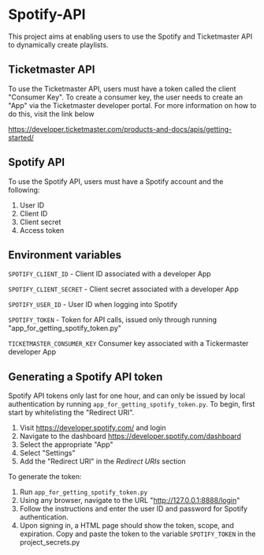 # Spotify-API

This project aims at enabling users to use the Spotify and Ticketmaster API to dynamically create playlists.

## Ticketmaster API

To use the Ticketmaster API, users must have a token called the client "Consumer Key". To create a consumer key, the
user needs to create an "App" via the Ticketmaster developer portal. For more information on how to do this, visit the
link below

https://developer.ticketmaster.com/products-and-docs/apis/getting-started/

## Spotify API

To use the Spotify API, users must have a Spotify account and the following:
1. User ID
2. Client ID
3. Client secret
4. Access token

## Environment variables

`SPOTIFY_CLIENT_ID` - Client ID associated with a developer App

`SPOTIFY_CLIENT_SECRET` - Client secret associated with a developer App

`SPOTIFY_USER_ID` - User ID when logging into Spotify

`SPOTIFY_TOKEN` - Token for API calls, issued only through running "app_for_getting_spotify_token.py"

`TICKETMASTER_CONSUMER_KEY` Consumer key associated with a Tickermaster developer App

## Generating a Spotify API token

Spotify API tokens only last for one hour, and can only be issued by local authentication by running 
`app_for_getting_spotify_token.py`. To begin, first start by whitelisting the "Redirect URI".

1. Visit https://developer.spotify.com/ and login
2. Navigate to the dashboard https://developer.spotify.com/dashboard
3. Select the appropriate "App"
4. Select "Settings"
5. Add the "Redirect URI" in the *Redirect URIs* section

To generate the token:

1. Run `app_for_getting_spotify_token.py`
2. Using any browser, navigate to the URL "http://127.0.0.1:8888/login"
3. Follow the instructions and enter the user ID and password for Spotify authentication.
4. Upon signing in, a HTML page should show the token, scope, and expiration. Copy and paste the token to the variable `SPOTIFY_TOKEN` in the project_secrets.py  
